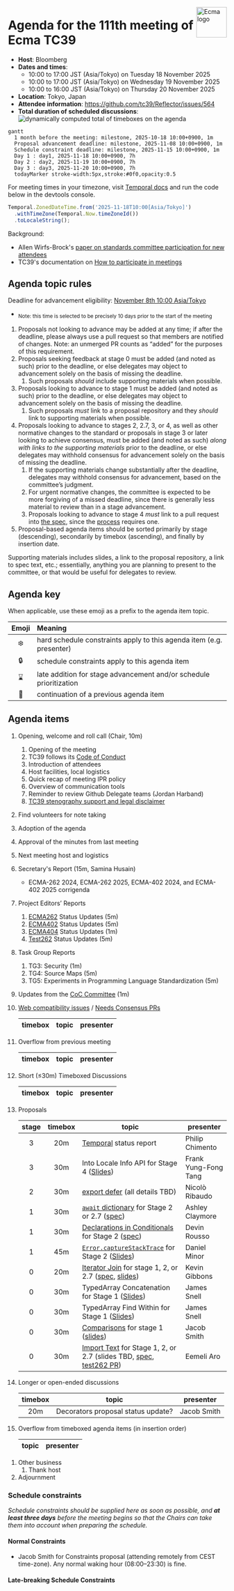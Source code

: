 <img src="../images/Ecma_RVB-003.jpg" align="right" height="70" alt="Ecma logo" /> <!-- markdownlint-disable-line MD041 -->

# Agenda for the 111th meeting of Ecma TC39

- **Host**: Bloomberg
- **Dates and times**:
  - 10:00 to 17:00 JST (Asia/Tokyo) on Tuesday 18 November 2025
  - 10:00 to 17:00 JST (Asia/Tokyo) on Wednesday 19 November 2025
  - 10:00 to 16:00 JST (Asia/Tokyo) on Thursday 20 November 2025
- **Location**: Tokyo, Japan
- **Attendee information**: https://github.com/tc39/Reflector/issues/564
- **Total duration of scheduled discussions**: ![dynamically computed total of timeboxes on the agenda](https://tc39-agenda-time.deno.dev/2025/11/)

```mermaid
gantt
  1 month before the meeting: milestone, 2025-10-18 10:00+0900, 1m
  Proposal advancement deadline: milestone, 2025-11-08 10:00+0900, 1m
  Schedule constraint deadline: milestone, 2025-11-15 10:00+0900, 1m
  Day 1 : day1, 2025-11-18 10:00+0900, 7h
  Day 2 : day2, 2025-11-19 10:00+0900, 7h
  Day 3 : day3, 2025-11-20 10:00+0900, 7h
  todayMarker stroke-width:5px,stroke:#0f0,opacity:0.5
```

For meeting times in your timezone, visit [Temporal docs](https://tc39.es/proposal-temporal/docs/) and run the code below in the devtools console.

```js
Temporal.ZonedDateTime.from('2025-11-18T10:00[Asia/Tokyo]')
  .withTimeZone(Temporal.Now.timeZoneId())
  .toLocaleString();
```

Background:

- Allen Wirfs-Brock's [paper on standards committee participation for new attendees](http://wirfs-brock.com/allen/files/papers/standpats-asianplop2016.pdf)
- TC39's documentation on [How to participate in meetings](https://github.com/tc39/how-we-work/blob/HEAD/how-to-participate-in-meetings.md)

## Agenda topic rules

Deadline for advancement eligibility:  [November 8th 10:00 Asia/Tokyo](https://www.timeanddate.com/countdown/winter?iso=20251108T10&p0=248&msg=111th+TC39+Plenary+in+Tokyo&font=sanserif&csz=1)

- <sub>Note: this time is selected to be precisely 10 days prior to the start of the meeting</sub>

1. Proposals not looking to advance may be added at any time; if after the deadline, please always use a pull request so that members are notified of changes. Note: an unmerged PR counts as “added” for the purposes of this requirement.
1. Proposals seeking feedback at stage 0 must be added (and noted as such) prior to the deadline, or else delegates may object to advancement solely on the basis of missing the deadline.
    1. Such proposals *should* include supporting materials when possible.
1. Proposals looking to advance to stage 1 must be added (and noted as such) prior to the deadline, or else delegates may object to advancement solely on the basis of missing the deadline.
    1. Such proposals *must* link to a proposal repository and they *should* link to supporting materials when possible.
1. Proposals looking to advance to stages 2, 2.7, 3, or 4, as well as other normative changes to the standard or proposals in stage 3 or later looking to achieve consensus, must be added (and noted as such) *along with links to the supporting materials* prior to the deadline, or else delegates may withhold consensus for advancement solely on the basis of missing the deadline.
    1. If the supporting materials change substantially after the deadline, delegates may withhold consensus for advancement, based on the committee’s judgment.
    1. For urgent normative changes, the committee is expected to be more forgiving of a missed deadline, since there is generally less material to review than in a stage advancement.
    1. Proposals looking to advance to stage 4 *must* link to a pull request into [the spec](https://github.com/tc39/ecma262), since the [process](https://tc39.github.io/process-document/) requires one.
1. Proposal-based agenda items should be sorted primarily by stage (descending), secondarily by timebox (ascending), and finally by insertion date.

Supporting materials includes slides, a link to the proposal repository, a link to spec text, etc.; essentially, anything you are planning to present to the committee, or that would be useful for delegates to review.

## Agenda key

When applicable, use these emoji as a prefix to the agenda item topic.

| Emoji | Meaning                                                              |
| :---: | :---                                                                 |
|  ❄️    | hard schedule constraints apply to this agenda item (e.g. presenter) |
|  🔒   | schedule constraints apply to this agenda item                       |
|  ⌛️   | late addition for stage advancement and/or schedule prioritization   |
|  🔁   | continuation of a previous agenda item                               |

## Agenda items

1. Opening, welcome and roll call (Chair, 10m)
    1. Opening of the meeting
    1. TC39 follows its [Code of Conduct](https://tc39.github.io/code-of-conduct/)
    1. Introduction of attendees
    1. Host facilities, local logistics
    1. Quick recap of meeting IPR policy
    1. Overview of communication tools
    1. Reminder to review Github Delegate teams (Jordan Harband)
    1. [TC39 stenography support and legal disclaimer](https://github.com/tc39/Reflector/blob/main/transcriptions.md)
1. Find volunteers for note taking
1. Adoption of the agenda
1. Approval of the minutes from last meeting
1. Next meeting host and logistics
1. Secretary's Report (15m, Samina Husain)
   - ECMA-262 2024, ECMA-262 2025, ECMA-402 2024, and ECMA-402 2025 corrigenda
1. Project Editors’ Reports
    1. [ECMA262](https://github.com/tc39/ecma262) Status Updates (5m)
    1. [ECMA402](https://github.com/tc39/ecma402) Status Updates (5m)
    1. [ECMA404](https://www.ecma-international.org/publications/standards/Ecma-404.htm) Status Updates (1m)
    1. [Test262](https://github.com/tc39/test262) Status Updates (5m)
1. Task Group Reports
    <!-- 1. TG2: Internationalization (5m) - in practice, this is covered via the ECMA-402 project editors' report -->
    1. TG3: Security (1m)
    1. TG4: Source Maps (5m)
    1. TG5: Experiments in Programming Language Standardization (5m)
1. Updates from the [CoC Committee](https://tc39.es/code-of-conduct/#code-of-conduct-committee) (1m)
1. [Web compatibility issues](https://github.com/tc39/ecma262/issues?utf8=✓&q=is%3Aopen+label%3A%22web+reality%22+is%3Aissue) / [Needs Consensus PRs](https://github.com/tc39/ecma262/pulls?q=is%3Apr+is%3Aopen+label%3A%22needs+consensus%22)

    | timebox | topic | presenter |
    |:-------:|-------|-----------|

1. Overflow from previous meeting

    | timebox | topic | presenter |
    |:-------:|-------|-----------|

1. Short (≤30m) Timeboxed Discussions

    | timebox | topic | presenter |
    |:-------:|-------|-----------|

1. Proposals

    | stage | timebox | topic | presenter |
    |:-----:|:-------:|-------|-----------|
    | 3 | 20m | [Temporal](https://github.com/tc39/proposal-temporal) status report | Philip Chimento |
    | 3 | 30m | Into Locale Info API for Stage 4 ([Slides](https://docs.google.com/presentation/d/17FKrRkWCfNdYui9uRQDRYzv2c3cOCp6ZM7Rly9MwGHM))  | Frank Yung-Fong Tang |
    | 2 | 30m | [export defer](https://github.com/tc39/proposal-deferred-reexports) (all details TBD) | Nicolò Ribaudo |
    | 1 | 30m | [`await` dictionary](https://github.com/tc39/proposal-await-dictionary/) for Stage 2 or 2.7 ([spec](https://tc39.es/proposal-await-dictionary/)) | Ashley Claymore |
    | 1 | 30m | [Declarations in Conditionals](https://github.com/tc39/proposal-Declarations-in-Conditionals) for Stage 2 ([spec](https://tc39.es/proposal-Declarations-in-Conditionals/)) | Devin Rousso |
    | 1 | 45m | [`Error.captureStackTrace`](https://github.com/tc39/proposal-error-capturestacktrace) for Stage 2 ([Slides](https://docs.google.com/presentation/d/1c3vpsgkUSD2qWCl_6RICnykWLYm2Tc7Dk_uusBKNvc8)) | Daniel Minor |
    | 0 | 20m | [Iterator Join](https://github.com/bakkot/proposal-iterator-join) for stage 1, 2, or 2.7 ([spec](https://bakkot.github.io/proposal-iterator-join/), [slides](https://docs.google.com/presentation/d/1jclIOSbSdyepVCiYXQ4eXc2Uh8FBnBKnFOtsx12N3r0/edit?usp=sharing)) | Kevin Gibbons |
    | 0 | 30m | TypedArray Concatenation for Stage 1 ([Slides](https://docs.google.com/presentation/d/1RIhMpf4gY2wX0KZcmCUU6i9l9Ay7WBu0vY4vIsJUwTg/edit?slide=id.p#slide=id.p)) | James Snell |
    | 0 | 30m | TypedArray Find Within for Stage 1 ([Slides](https://docs.google.com/presentation/d/1RIhMpf4gY2wX0KZcmCUU6i9l9Ay7WBu0vY4vIsJUwTg/edit?slide=id.g38e87ed9df8_0_0#slide=id.g38e87ed9df8_0_0)) | James Snell |
    | 0 | 30m | [Comparisons](https://github.com/JakobJingleheimer/proposal-comparisons) for stage 1 ([slides](https://docs.google.com/presentation/d/1tu8yK57yMDdBsD4FgDX7GuRndLZfqvrukEG_AukYeJU/view)) | Jacob Smith |
    | 0 | 30m | [Import Text](https://github.com/eemeli/proposal-import-text) for Stage 1, 2, or 2.7 (slides TBD, [spec](https://eemeli.org/proposal-import-text/), [test262 PR](https://github.com/tc39/test262/pull/4607)) | Eemeli Aro |

1. Longer or open-ended discussions

    | timebox | topic | presenter |
    |:-------:|-------|-----------|
    | 20m | Decorators proposal status update? | Jacob Smith |

1. Overflow from timeboxed agenda items (in insertion order)

    | topic | presenter |
    |-------|-----------|

<!-- 1. Incubation call chartering (15m on the last day) -->

1. Other business
    1. Thank host
1. Adjournment

### Schedule constraints

*Schedule constraints should be supplied here as soon as possible, and **at least three days** before the meeting begins so that the Chairs can take them into account when preparing the schedule.*

<!-- DO NOT PUT YOUR CONSTRAINTS HERE! Put them in one of the next sections: either "Normal Constraints" or "Late-breaking Schedule Constraints" -->

<!-- Be specific! Provide a full name, date and time range that they will or will not be available, and which sessions they are trying to prioritize. Satisfaction not guaranteed, but more information is useful. Conflicting constraints honored on a first-come, first served basis. -->

#### Normal Constraints

<!-- Constraints supplied more than three days before the meeting should go here -->

- Jacob Smith for Constraints proposal (attending remotely from CEST time-zone). Any normal waking hour (08:00–23:30) is fine.

#### Late-breaking Schedule Constraints

<!-- Constraints supplied less than three days before the meeting should go here -->
